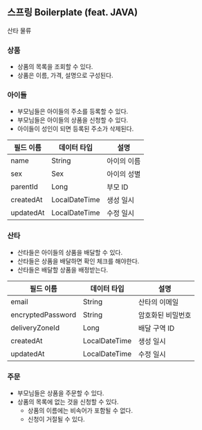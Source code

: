 ## 스프링 Boilerplate (feat. JAVA)

산타 물류

### 상품

- 상품의 목록을 조회할 수 있다.
- 상품은 이름, 가격, 설명으로 구성된다.

### 아이들

- 부모님들은 아이들의 주소를 등록할 수 있다.
- 부모님들은 아이들의 상품을 신청할 수 있다.
- 아이들이 성인이 되면 등록된 주소가 삭제된다.

| 필드 이름            | 데이터 타입         | 설명                |
|----------------------|---------------------|---------------------|
| name                 | String              | 아이의 이름         |
| sex                  | Sex                 | 아이의 성별         |
| parentId             | Long                | 부모 ID             |
| createdAt            | LocalDateTime       | 생성 일시           |
| updatedAt            | LocalDateTime       | 수정 일시           |

### 산타

- 산타들은 아이들의 상품을 배달할 수 있다.
- 산타들은 상품을 배달하면 확인 체크를 해야한다.
- 산타들은 배달할 상품을 배정받는다.

| 필드 이름            | 데이터 타입         | 설명                |
|----------------------|---------------------|---------------------|
| email                | String              | 산타의 이메일       |
| encryptedPassword    | String              | 암호화된 비밀번호   |
| deliveryZoneId       | Long                | 배달 구역 ID        |
| createdAt            | LocalDateTime       | 생성 일시           |
| updatedAt            | LocalDateTime       | 수정 일시           |


### 주문
- 부모님들은 상품을 주문할 수 있다.
- 상품의 목록에 없는 것을 신청할 수 있다.
    - 상품의 이름에는 비속어가 포함될 수 없다.
    - 신청이 거절될 수 있다.